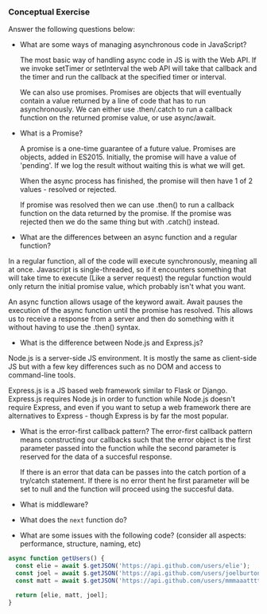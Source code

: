 ### Conceptual Exercise

Answer the following questions below:

- What are some ways of managing asynchronous code in JavaScript?
  
  The most basic way of handling async code in JS is with the Web API. If we invoke setTimer or setInterval the web API will take that callback and the timer and run the callback at the specified timer or interval. 

  We can also use promises. Promises are objects that will eventually contain a value returned by a line of code that has to run asynchronously. We can either use .then/.catch to run a callback function on the returned promise value, or use async/await.

- What is a Promise?
  
  A promise is a one-time guarantee of a future value. Promises are objects, added in ES2015. Initially, the promise will have a value of 'pending'. If we log the result without waiting this is what we will get. 

  When the async process has finished, the promise will then have 1 of 2 values - resolved or rejected. 

  If promise was resolved then we can use .then() to run a callback function on the data returned by the promise. If the promise was rejected then we do the same thing but with .catch() instead. 

- What are the differences between an async function and a regular function?
  
In a regular function, all of the code will execute synchronously, meaning all at once. Javascript is single-threaded, so if it encounters something that will take time to execute (Like a server request) the regular function would only return the initial promise value, which probably isn't what you want. 

An async function allows usage of the keyword await. Await pauses the execution of the async function until the promise has resolved. This allows us to receive a response from a server and then do something with it without having to use the .then() syntax.

- What is the difference between Node.js and Express.js?

Node.js is a server-side JS environment. It is mostly the same as client-side JS but with a few key differences such as no DOM and access to command-line tools. 

Express.js is a JS based web framework similar to Flask or Django. Express.js requires Node.js in order to function while Node.js doesn't require Express, and even if you want to setup a web framework there are alternatives to Express - though Express is by far the most popular. 

- What is the error-first callback pattern?
  The error-first callback pattern means constructing our callbacks such that the error object is the first parameter passed into the function while the second parameter is reserved for the data of a succesful response. 

  If there is an error that data can be passes into the catch portion of a try/catch statement. If there is no error thent he first parameter will be set to null and the function will proceed using the succesful data. 

- What is middleware?

- What does the `next` function do?

- What are some issues with the following code? (consider all aspects: performance, structure, naming, etc)

```js
async function getUsers() {
  const elie = await $.getJSON('https://api.github.com/users/elie');
  const joel = await $.getJSON('https://api.github.com/users/joelburton');
  const matt = await $.getJSON('https://api.github.com/users/mmmaaatttttt');

  return [elie, matt, joel];
}
```
